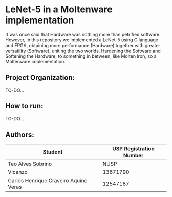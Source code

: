 # LeNet-5 in a Moltenware implementation

It was once said that Hardware was nothing more than petrified software. However, in this repository we implemented a LeNet-5 using C language and FPGA, obtaining more performance (Hardware) together with greater versatility (Software), uniting the two worlds. Hardening the Software and Softening the Hardware, to something in between, like Molten Iron, so a Moltenware implementation.

## Project Organization:
TO-DO...

## How to run:
TO-DO...

## Authors:
| Student                               | USP Registration Number |
|---------------------------------------| ----------------------- |
| Teo Alves Sobrino                     |         NUSP            |
| Vicenzo                               |         13671790        |
| Carlos Henrique Craveiro Aquino Veras |         12547187        |
